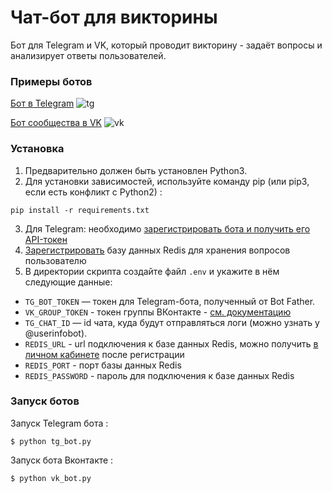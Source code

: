 # Чат-бот для викторины
 Бот для Telegram и VK, который проводит викторину - задаёт вопросы и анализирует ответы пользователей.

### Примеры ботов
[Бот в Telegram]([ссылка](https://t.me/dw_dvmn_quiz_bot))
![tg](https://user-images.githubusercontent.com/16899464/203139608-0b2fd5ce-614e-4310-a7e3-e3959ad439e8.gif)

[Бот сообщества в VK]([ссылка](https://vk.com/club217208554))
![vk](https://user-images.githubusercontent.com/16899464/203139624-32eee7f7-b392-4200-84a8-24f4b0a0f520.gif)

### Установка
1. Предварительно должен быть установлен Python3.
2. Для установки зависимостей, используйте команду pip (или pip3, если есть конфликт с Python2) :
```shell
pip install -r requirements.txt
```
3. Для Telegram: необходимо [зарегистрировать бота и получить его API-токен](https://telegram.me/BotFather)
4. [Зарегистрировать](https://redis.com/) базу данных Redis для хранения вопросов пользователю
5. В директории скрипта создайте файл `.env` и укажите в нём следующие данные:

- `TG_BOT_TOKEN` — токен для Telegram-бота, полученный от Bot Father.
- `VK_GROUP_TOKEN` - токен группы ВКонтакте - [см. документацию](https://dev.vk.com/api/access-token/getting-started#%D0%9A%D0%BB%D1%8E%D1%87%20%D0%B4%D0%BE%D1%81%D1%82%D1%83%D0%BF%D0%B0%20%D1%81%D0%BE%D0%BE%D0%B1%D1%89%D0%B5%D1%81%D1%82%D0%B2%D0%B0)
- `TG_CHAT_ID` — id чата, куда будут отправляться логи (можно узнать у @userinfobot).
- `REDIS_URL` - url подключения к базе данных Redis, можно получить [в личном кабинете](https://app.redislabs.com) после регистрации 
- `REDIS_PORT` - порт базы данных Redis
- `REDIS_PASSWORD` - пароль для подключения к базе данных Redis

### Запуск ботов 

Запуск Telegram бота :
```shell
$ python tg_bot.py
```

Запуск бота Вконтакте :
```shell
$ python vk_bot.py
```
